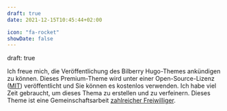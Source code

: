 ```yaml
---
draft: true
date: 2021-12-15T10:45:44+02:00

icon: "fa-rocket"
showDate: false
---
```

draft: true

Ich freue mich, die Veröffentlichung des Bilberry Hugo-Themes ankündigen zu können.
Dieses Premium-Theme wird unter einer Open-Source-Lizenz ([MIT](https://github.com/Lednerb/bilberry-hugo-theme/blob/master/LICENSE.md)) veröffentlicht und Sie können es kostenlos verwenden.
Ich habe viel Zeit gebraucht, um dieses Thema zu erstellen und zu verfeinern.
Dieses Theme ist eine Gemeinschaftsarbeit [zahlreicher Freiwilliger](https://github.com/Lednerb/bilberry-hugo-theme/graphs/contributors).
